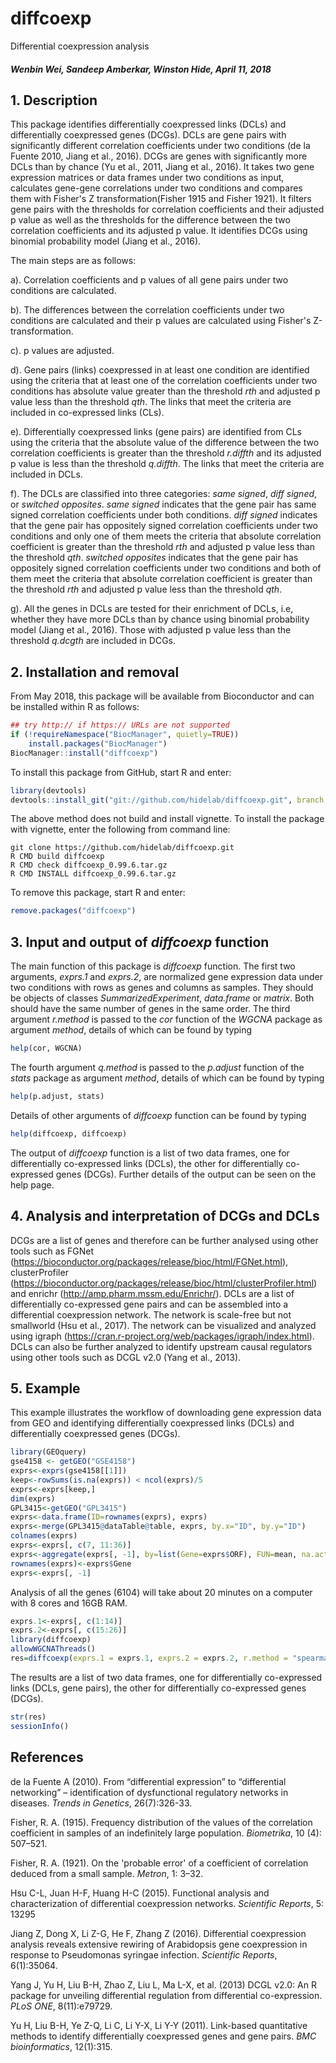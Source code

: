 diffcoexp
=========
Differential coexpression analysis

##### Wenbin Wei, Sandeep Amberkar, Winston Hide, April 11, 2018

## 1. Description

This package identifies differentially coexpressed links (DCLs) and differentially coexpressed genes (DCGs). DCLs are gene pairs with significantly different correlation coefficients under two conditions (de la Fuente 2010, Jiang et al., 2016). DCGs are genes with significantly more DCLs than by chance (Yu et al., 2011, Jiang et al., 2016). It takes two gene expression matrices or data frames under two conditions as input, calculates gene-gene correlations under two conditions and compares them with Fisher's Z transformation(Fisher 1915 and Fisher 1921). It filters gene pairs with the thresholds for correlation coefficients and their adjusted p value as well as the thresholds for the difference between the two correlation coefficients and its adjusted p value. It identifies DCGs using binomial probability model (Jiang et al., 2016).

The main steps are as follows:

a). Correlation coefficients and p values of all gene pairs under two conditions are calculated.

b). The differences between the correlation coefficients  under two conditions are calculated and their p values are calculated using Fisher's Z-transformation.

c). p values are adjusted.

d). Gene pairs (links) coexpressed in at least one condition are identified using the criteria that at least one of the correlation coefficients under two conditions has absolute value greater than the threshold *rth* and adjusted p value less than the threshold *qth*. The links that meet the criteria are included in co-expressed links (CLs).

e). Differentially coexpressed links (gene pairs) are identified from CLs using the criteria that the absolute value of the difference between the two correlation coefficients is greater than the threshold *r.diffth* and its adjusted p value is less than the threshold *q.diffth*. The links that meet the criteria are included in DCLs.

f). The DCLs are classified into three categories: *same signed*, *diff signed*, or *switched opposites*. *same signed* indicates that the gene pair has same signed correlation coefficients under both conditions. *diff signed* indicates that the gene pair has oppositely signed correlation coefficients under two conditions and only one of them meets the criteria that absolute correlation coefficient is greater than the threshold *rth* and adjusted p value less than the threshold *qth*. *switched opposites* indicates that the gene pair has oppositely signed correlation coefficients under two conditions and both of them meet the criteria that absolute correlation coefficient is greater than the threshold *rth* and adjusted p value less than the threshold *qth*.

g). All the genes in DCLs are tested for their enrichment of DCLs, i.e, whether they have more DCLs than by chance using binomial probability model (Jiang et al., 2016). Those with adjusted p value less than the threshold *q.dcgth* are included in DCGs.

## 2. Installation and removal
From May 2018, this package will be available from Bioconductor and can be
installed within R as follows:
```R
## try http:// if https:// URLs are not supported
if (!requireNamespace("BiocManager", quietly=TRUE))
    install.packages("BiocManager")
BiocManager::install("diffcoexp")
```
To install this package from GitHub, start R and enter:
```R
library(devtools)
devtools::install_git("git://github.com/hidelab/diffcoexp.git", branch = "master")
```
The above method does not build and install vignette. To install the package with vignette, enter the following from command line:
```
git clone https://github.com/hidelab/diffcoexp.git
R CMD build diffcoexp
R CMD check diffcoexp_0.99.6.tar.gz
R CMD INSTALL diffcoexp_0.99.6.tar.gz
```
To remove this package, start R and enter:
```R
remove.packages("diffcoexp")
```

## 3. Input and output of *diffcoexp* function
The main function of this package is *diffcoexp* function. The first two arguments, *exprs.1* and *exprs.2*, are normalized gene expression data under two conditions with rows as genes and columns as samples. They should be objects of classes *SummarizedExperiment*, *data.frame* or *matrix*. Both should have the same number of genes in the same order. The third argument *r.method* is passed to the *cor* function of the *WGCNA* package as argument *method*, details of which can be found by typing
```R
help(cor, WGCNA)
```
The fourth argument *q.method* is passed to the *p.adjust* function of the *stats* package as argument *method*, details of which can be found by typing
```R
help(p.adjust, stats)
```
Details of other arguments of *diffcoexp* function can be found by typing
```R
help(diffcoexp, diffcoexp)
```
The output of *diffcoexp* function is a list of two data frames, one for differentially co-expressed links (DCLs), the other for differentially co-expressed genes (DCGs). Further details of the output can be seen on the help page.

## 4. Analysis and interpretation of DCGs and DCLs
DCGs are a list of genes and therefore can be further analysed using other tools such as FGNet (https://bioconductor.org/packages/release/bioc/html/FGNet.html), clusterProfiler (https://bioconductor.org/packages/release/bioc/html/clusterProfiler.html) and enrichr (http://amp.pharm.mssm.edu/Enrichr/). DCLs are a list of differentially co-expressed gene pairs and can be assembled into a differential coexpression network. The network is scale-free but not smallworld (Hsu et al., 2017). The network can be visualized and analyzed using igraph (https://cran.r-project.org/web/packages/igraph/index.html). DCLs can also be further analyzed to identify upstream causal regulators using other tools such as DCGL v2.0 (Yang et al., 2013).

## 5. Example

This example illustrates the workflow of downloading gene expression data from GEO and identifying differentially coexpressed links (DCLs) and differentially coexpressed genes (DCGs).

```R
library(GEOquery)
gse4158 <- getGEO("GSE4158")
exprs<-exprs(gse4158[[1]])
keep<-rowSums(is.na(exprs)) < ncol(exprs)/5
exprs<-exprs[keep,]
dim(exprs)
GPL3415<-getGEO("GPL3415")
exprs<-data.frame(ID=rownames(exprs), exprs)
exprs<-merge(GPL3415@dataTable@table, exprs, by.x="ID", by.y="ID")
colnames(exprs)
exprs<-exprs[, c(7, 11:36)]
exprs<-aggregate(exprs[, -1], by=list(Gene=exprs$ORF), FUN=mean, na.action = na.omit)
rownames(exprs)<-exprs$Gene
exprs<-exprs[, -1]
```
Analysis of all the genes (6104) will take about 20 minutes on a computer with 8 cores and 16GB RAM.
```R
exprs.1<-exprs[, c(1:14)]
exprs.2<-exprs[, c(15:26)]
library(diffcoexp)
allowWGCNAThreads()
res=diffcoexp(exprs.1 = exprs.1, exprs.2 = exprs.2, r.method = "spearman" )
```
The results are a list of two data frames, one for differentially co-expressed links (DCLs, gene pairs), the other for differentially co-expressed genes (DCGs).
```R
str(res)
sessionInfo()
```
## References
de la Fuente A (2010). From “differential expression” to “differential networking” –
identification of dysfunctional regulatory networks in diseases. *Trends in Genetics*, 26(7):326-33.

Fisher, R. A. (1915). Frequency distribution of the values of the correlation coefficient in samples of an indefinitely large population. *Biometrika*, 10 (4): 507–521.

Fisher, R. A. (1921). On the 'probable error' of a coefficient of correlation deduced from a small sample. *Metron*, 1: 3–32.

Hsu C-L, Juan H-F, Huang H-C (2015). Functional analysis and characterization of differential coexpression networks. *Scientific Reports*, 5: 13295

Jiang Z, Dong X, Li Z-G, He F, Zhang Z (2016). Differential coexpression analysis reveals extensive rewiring of Arabidopsis gene coexpression in response to Pseudomonas syringae infection. *Scientific Reports*, 6(1):35064.

Yang J, Yu H, Liu B-H, Zhao Z, Liu L, Ma L-X, et al. (2013) DCGL v2.0: An R package for unveiling differential regulation from differential co-expression. *PLoS ONE*, 8(11):e79729.

Yu H, Liu B-H, Ye Z-Q, Li C, Li Y-X, Li Y-Y (2011). Link-based quantitative methods to identify differentially coexpressed genes and gene pairs. *BMC bioinformatics*, 12(1):315.
